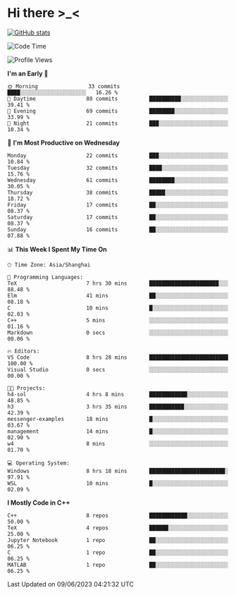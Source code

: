 # Hi there \>_<

[![GitHub stats](https://github-readme-stats.vercel.app/api?username=ARessegetesStery&show_icons=true&theme=transparent)](https://github.com/anuraghazra/github-readme-stats)

<!--START_SECTION:waka-->
![Code Time](http://img.shields.io/badge/Code%20Time-129%20hrs%2042%20mins-blue)

![Profile Views](http://img.shields.io/badge/Profile%20Views-4-blue)

**I'm an Early 🐤** 

```text
🌞 Morning                33 commits          ████░░░░░░░░░░░░░░░░░░░░░   16.26 % 
🌆 Daytime                80 commits          ██████████░░░░░░░░░░░░░░░   39.41 % 
🌃 Evening                69 commits          ████████░░░░░░░░░░░░░░░░░   33.99 % 
🌙 Night                  21 commits          ███░░░░░░░░░░░░░░░░░░░░░░   10.34 % 
```
📅 **I'm Most Productive on Wednesday** 

```text
Monday                   22 commits          ███░░░░░░░░░░░░░░░░░░░░░░   10.84 % 
Tuesday                  32 commits          ████░░░░░░░░░░░░░░░░░░░░░   15.76 % 
Wednesday                61 commits          ████████░░░░░░░░░░░░░░░░░   30.05 % 
Thursday                 38 commits          █████░░░░░░░░░░░░░░░░░░░░   18.72 % 
Friday                   17 commits          ██░░░░░░░░░░░░░░░░░░░░░░░   08.37 % 
Saturday                 17 commits          ██░░░░░░░░░░░░░░░░░░░░░░░   08.37 % 
Sunday                   16 commits          ██░░░░░░░░░░░░░░░░░░░░░░░   07.88 % 
```


📊 **This Week I Spent My Time On** 

```text
🕑︎ Time Zone: Asia/Shanghai

💬 Programming Languages: 
TeX                      7 hrs 30 mins       ██████████████████████░░░   88.48 % 
Elm                      41 mins             ██░░░░░░░░░░░░░░░░░░░░░░░   08.18 % 
C                        10 mins             █░░░░░░░░░░░░░░░░░░░░░░░░   02.03 % 
C++                      5 mins              ░░░░░░░░░░░░░░░░░░░░░░░░░   01.16 % 
Markdown                 0 secs              ░░░░░░░░░░░░░░░░░░░░░░░░░   00.06 % 

🔥 Editors: 
VS Code                  8 hrs 28 mins       █████████████████████████   100.00 % 
Visual Studio            0 secs              ░░░░░░░░░░░░░░░░░░░░░░░░░   00.00 % 

🐱‍💻 Projects: 
h4-sol                   4 hrs 8 mins        ████████████░░░░░░░░░░░░░   48.85 % 
h3                       3 hrs 35 mins       ███████████░░░░░░░░░░░░░░   42.39 % 
messenger-examples       18 mins             █░░░░░░░░░░░░░░░░░░░░░░░░   03.67 % 
management               14 mins             █░░░░░░░░░░░░░░░░░░░░░░░░   02.90 % 
w4                       8 mins              ░░░░░░░░░░░░░░░░░░░░░░░░░   01.70 % 

💻 Operating System: 
Windows                  8 hrs 18 mins       ████████████████████████░   97.91 % 
WSL                      10 mins             █░░░░░░░░░░░░░░░░░░░░░░░░   02.09 % 
```

**I Mostly Code in C++** 

```text
C++                      8 repos             ████████████░░░░░░░░░░░░░   50.00 % 
TeX                      4 repos             ██████░░░░░░░░░░░░░░░░░░░   25.00 % 
Jupyter Notebook         1 repo              ██░░░░░░░░░░░░░░░░░░░░░░░   06.25 % 
C                        1 repo              ██░░░░░░░░░░░░░░░░░░░░░░░   06.25 % 
MATLAB                   1 repo              ██░░░░░░░░░░░░░░░░░░░░░░░   06.25 % 
```




 Last Updated on 09/06/2023 04:21:32 UTC
<!--END_SECTION:waka-->

